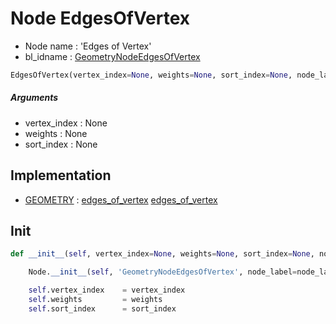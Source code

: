 # Node EdgesOfVertex

- Node name : 'Edges of Vertex'
- bl_idname : [GeometryNodeEdgesOfVertex](https://docs.blender.org/api/current/bpy.types.GeometryNodeEdgesOfVertex.html)


``` python
EdgesOfVertex(vertex_index=None, weights=None, sort_index=None, node_label=None, node_color=None)
```
##### Arguments

- vertex_index : None
- weights : None
- sort_index : None

## Implementation

- [GEOMETRY](/docs/GeoNodes/socket_GEOMETRY.md) : [edges_of_vertex](/docs/GeoNodes/socket_GEOMETRY.md#edges_of_vertex) [edges_of_vertex](/docs/GeoNodes/socket_GEOMETRY.md#edges_of_vertex)

## Init

``` python
def __init__(self, vertex_index=None, weights=None, sort_index=None, node_label=None, node_color=None):

    Node.__init__(self, 'GeometryNodeEdgesOfVertex', node_label=node_label, node_color=node_color)

    self.vertex_index    = vertex_index
    self.weights         = weights
    self.sort_index      = sort_index
```
